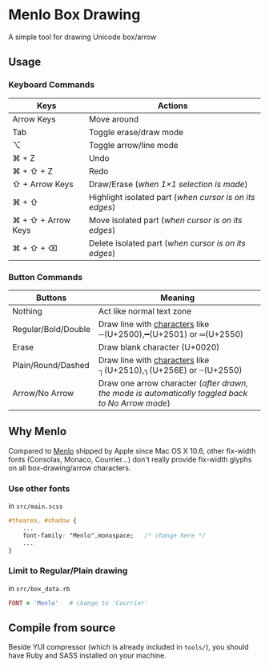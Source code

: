 # Menlo Box Drawing

A simple tool for drawing Unicode box/arrow

## Usage

### Keyboard Commands

|Keys | Actions |
|---|---|
|Arrow Keys | Move around |
|Tab | Toggle erase/draw mode |
|⌥ | Toggle arrow/line mode |
|⌘ + Z | Undo |
|⌘ + ⇧ + Z | Redo |
|⇧ + Arrow Keys | Draw/Erase (_when 1×1 selection is made_) |
|⌘ + ⇧ | Highlight isolated part (_when cursor is on its edges_) |
|⌘ + ⇧ + Arrow Keys | Move isolated part (_when cursor is on its edges_) |
|⌘ + ⇧ + ⌫ | Delete isolated part (_when cursor is on its edges_) |

### Button Commands

|Buttons | Meaning |
|---|---|
|Nothing | Act like normal text zone|
|Regular/Bold/Double| Draw line with [characters](https://en.wikipedia.org/wiki/Box-drawing_character) like ─(U+2500),━(U+2501) or ═(U+2550)|
|Erase | Draw blank character (U+0020)|
|Plain/Round/Dashed| Draw line with [characters](https://en.wikipedia.org/wiki/Box-drawing_character) like ┐(U+2510),╮(U+256E) or ┄(U+2550)|
|Arrow/No Arrow| Draw one arrow character (_after drawn, the mode is automatically toggled back to No Arrow mode_) |

## Why Menlo

Compared to [Menlo](https://en.wikipedia.org/wiki/Menlo_%28typeface%29) shipped by Apple since Mac OS X 10.6, other fix-width fonts (Consolas, Monaco, Courrier...) don't really provide fix-width glyphs on all box-drawing/arrow characters.

### Use other fonts

in `src/main.scss`

```CSS
#thearea, #shadow {
	...
    font-family: "Menlo",monospace;   /* change here */
    ...
}
```

### Limit to Regular/Plain drawing

in `src/box_data.rb`

```RUBY
FONT = 'Menlo'   # change to 'Courrier' 
```

## Compile from source

Beside YUI compressor (which is already included in `tools/`), you should have Ruby and SASS installed on your machine.